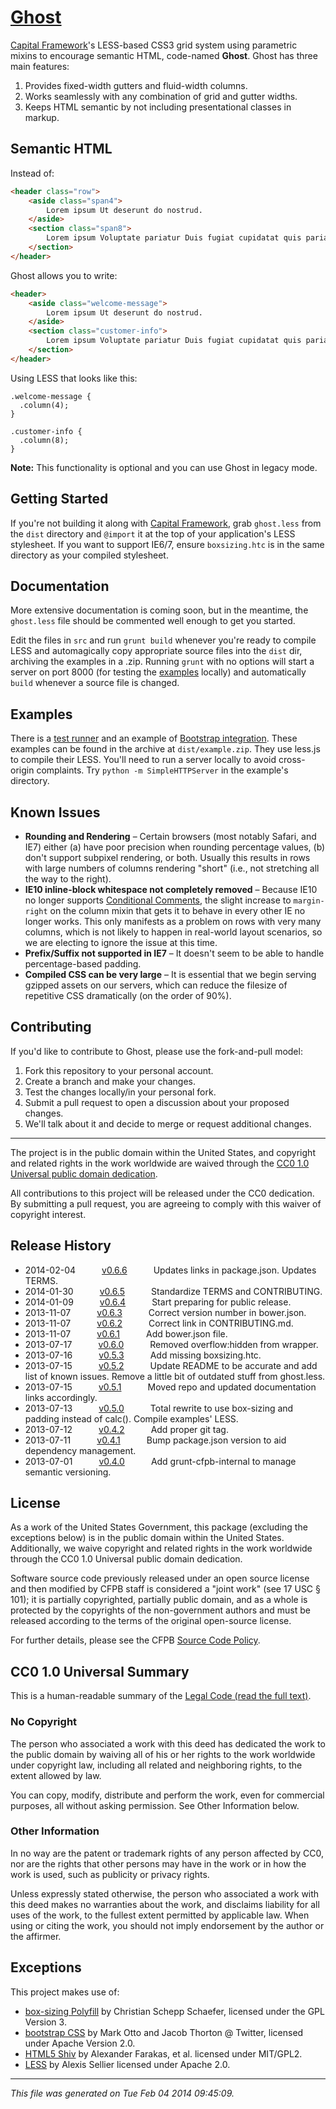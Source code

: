# [Ghost](https://cfpb.github.io/cf-grid/grid/index.html)

[Capital Framework](http://github.com/cfpb/capital-framework)'s LESS-based CSS3 grid system using parametric mixins
to encourage semantic HTML, code-named **Ghost**. Ghost has three main features:

1. Provides fixed-width gutters and fluid-width columns.
2. Works seamlessly with any combination of grid and gutter widths.
3. Keeps HTML semantic by not including presentational classes in markup.


## Semantic HTML

Instead of:

```html
<header class="row">
    <aside class="span4">
        Lorem ipsum Ut deserunt do nostrud. 
    </aside>
    <section class="span8">
        Lorem ipsum Voluptate pariatur Duis fugiat cupidatat quis pariatur.
    </section>
</header>
```

Ghost allows you to write:

```html
<header>
    <aside class="welcome-message">
        Lorem ipsum Ut deserunt do nostrud. 
    </aside>
    <section class="customer-info">
        Lorem ipsum Voluptate pariatur Duis fugiat cupidatat quis pariatur.
    </section>
</header>
```

Using LESS that looks like this:

```less
.welcome-message {
  .column(4);
}

.customer-info {
  .column(8);
}
```

**Note:** This functionality is optional and you can use Ghost in legacy mode.


## Getting Started

If you're not building it along with [Capital Framework](http://github.com/cfpb/capital-framework), grab
`ghost.less` from the `dist` directory and `@import` it at the top of your application's LESS stylesheet. If
you want to support IE6/7, ensure `boxsizing.htc` is in the same directory as your compiled stylesheet.


## Documentation

More extensive documentation is coming soon, but in the meantime, the `ghost.less` file should be commented well 
enough to get you started.

Edit the files in `src` and run `grunt build` whenever you're ready to compile LESS and automagically copy 
appropriate source files into the `dist` dir, archiving the examples in a .zip. Running `grunt` with no options 
will start a server on port 8000 (for testing the 
[examples](https://github.com/cfpb/cf-grid/tree/master/src/examples) locally) and automatically `build` 
whenever a source file is changed.


## Examples

There is a [test runner](https://cfpb.github.io/cf-grid/grid/index.html) and an example of 
[Bootstrap integration](https://cfpb.github.io/cf-grid/bootstrap/index.html). These examples can be 
found in the archive at `dist/example.zip`. They use less.js to compile their LESS. You'll need to run a server 
locally to avoid cross-origin complaints. Try `python -m SimpleHTTPServer` in the example's directory.


## Known Issues

* **Rounding and Rendering** – Certain browsers (most notably Safari, and IE7) either (a) have poor precision when 
  rounding percentage values, (b) don't support subpixel rendering, or both. Usually this results in rows with 
  large numbers of columns rendering "short" (i.e., not stretching all the way to the right).
* **IE10 inline-block whitespace not completely removed** – Because IE10 no longer supports 
  [Conditional Comments](http://msdn.microsoft.com/en-us/library/ms537512(v=vs.85).aspx), the slight increase to 
  `margin-right` on the column mixin that gets it to behave in every other IE no longer works. This only manifests 
  as a problem on rows with very many columns, which is not likely to happen in real-world layout scenarios, 
  so we are electing to ignore the issue at this time.
* **Prefix/Suffix not supported in IE7** – It doesn't seem to be able to handle percentage-based padding.
* **Compiled CSS can be very large** – It is essential that we begin serving gzipped assets on our servers, which 
  can reduce the filesize of repetitive CSS dramatically (on the order of 90%).

## Contributing

If you'd like to contribute to Ghost, please use the fork-and-pull model:

1. Fork this repository to your personal account.
2. Create a branch and make your changes.
3. Test the changes locally/in your personal fork.
4. Submit a pull request to open a discussion about your proposed changes.
5. We'll talk about it and decide to merge or request additional changes.

---

The project is in the public domain within the United States, and
copyright and related rights in the work worldwide are waived through
the [CC0 1.0 Universal public domain dedication][CC0].

All contributions to this project will be released under the CC0
dedication. By submitting a pull request, you are agreeing to comply
with this waiver of copyright interest.

[CC0]: http://creativecommons.org/publicdomain/zero/1.0/


## Release History

 * 2014-02-04   [v0.6.6](../../tree/v0.6.6)   Updates links in package.json. Updates TERMS.
 * 2014-01-30   [v0.6.5](../../tree/v0.6.5)   Standardize TERMS and CONTRIBUTING.
 * 2014-01-09   [v0.6.4](../../tree/v0.6.4)   Start preparing for public release.
 * 2013-11-07   [v0.6.3](../../tree/v0.6.3)   Correct version number in bower.json.
 * 2013-11-07   [v0.6.2](../../tree/v0.6.2)   Correct link in CONTRIBUTING.md.
 * 2013-11-07   [v0.6.1](../../tree/v0.6.1)   Add bower.json file.
 * 2013-07-17   [v0.6.0](../../tree/v0.6.0)   Removed overflow:hidden from wrapper.
 * 2013-07-16   [v0.5.3](../../tree/v0.5.3)   Add missing boxsizing.htc.
 * 2013-07-15   [v0.5.2](../../tree/v0.5.2)   Update README to be accurate and add list of known issues. Remove a little bit of outdated stuff from ghost.less.
 * 2013-07-15   [v0.5.1](../../tree/v0.5.1)   Moved repo and updated documentation links accordingly.
 * 2013-07-13   [v0.5.0](../../tree/v0.5.0)   Total rewrite to use box-sizing and padding instead of calc(). Compile examples' LESS.
 * 2013-07-12   [v0.4.2](../../tree/v0.4.2)   Add proper git tag.
 * 2013-07-11   [v0.4.1](../../tree/v0.4.1)   Bump package.json version to aid dependency management.
 * 2013-07-01   [v0.4.0](../../tree/v0.4.0)   Add grunt-cfpb-internal to manage semantic versioning.

## License

As a work of the United States Government, this package (excluding the
exceptions below) is in the public domain within the United States. 
Additionally, we waive copyright and related rights in the work worldwide
through the CC0 1.0 Universal public domain dedication.

Software source code previously released under an open source license and then
modified by CFPB staff is considered a "joint work" (see 17 USC § 101); it is
partially copyrighted, partially public domain, and as a whole is protected by
the copyrights of the non-government authors and must be released according to
the terms of the original open-source license.

For further details, please see the CFPB [Source Code Policy][policy].


## CC0 1.0 Universal Summary

This is a human-readable summary of the [Legal Code (read the full text)][CC0].

### No Copyright

The person who associated a work with this deed has dedicated the work to
the public domain by waiving all of his or her rights to the work worldwide
under copyright law, including all related and neighboring rights, to the
extent allowed by law.

You can copy, modify, distribute and perform the work, even for commercial 
purposes, all without asking permission. See Other Information below.

### Other Information

In no way are the patent or trademark rights of any person affected by CC0,
nor are the rights that other persons may have in the work or in how the
work is used, such as publicity or privacy rights.

Unless expressly stated otherwise, the person who associated a work with
this deed makes no warranties about the work, and disclaims liability for
all uses of the work, to the fullest extent permitted by applicable law.
When using or citing the work, you should not imply endorsement by the
author or the affirmer.

[policy]: http://github.com/cfpb/source-code-policy/
[CC0]: http://creativecommons.org/publicdomain/zero/1.0/legalcode

## Exceptions

This project makes use of:

- [box-sizing Polyfill](http://github.com/Schepp/box-sizing-polyfill) by Christian Schepp Schaefer,
  licensed under the GPL Version 3.
- [bootstrap CSS](http://getbootstrap.com/) by Mark Otto and Jacob Thorton @ Twitter,
  licensed under Apache Version 2.0.
- [HTML5 Shiv](https://github.com/aFarkas/html5shiv) by Alexander Farakas, et al.
  licensed under MIT/GPL2.
- [LESS](http://lesscss.org) by Alexis Sellier
  licensed under Apache 2.0.


---

*This file was generated on Tue Feb 04 2014 09:45:09.*
